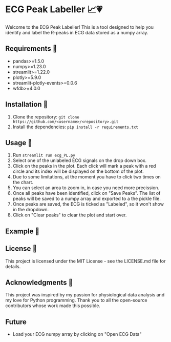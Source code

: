 # ECG Peak Labeller 📈💗

Welcome to the ECG Peak Labeller! This is a tool designed to help you identify and label the R-peaks in ECG data stored as a numpy array.

## Requirements 🧰
- pandas>=1.5.0
- numpy>=1.23.0
- streamlit>=1.22.0
- plotly>=5.9.0
- streamlit-plotly-events>=0.0.6
- wfdb>=4.0.0
  
## Installation 🔧

1. Clone the repository: `git clone https://github.com/<username>/<repository>.git`
2. Install the dependencies: `pip install -r requirements.txt`

## Usage 🚀

1. Run `streamlit run ecg_PL.py`
2. Select one of the unlabeled ECG signals on the drop down box.
3. Click on the peaks in the plot. Each click will mark a peak with a red circle and its index will be displayed on the bottom of the plot.
4. Due to some limitations, at the moment you have to click two times on the chart.
5. You can select an area to zoom in, in case you need more precission.
6. Once all peaks have been identified, click on "Save Peaks". The list of peaks will be saved to a numpy array and exported to a the pickle file.
7. Once peaks are saved, the ECG is ticked as "Labeled", so it won't show in the dropdown.
8. Click on "Clear peaks" to clear the plot and start over.

## Example 🎉

## License 📜

This project is licensed under the MIT License - see the LICENSE.md file for details.

## Acknowledgments 🙏

This project was inspired by my passion for physiological data analysis and my love for Python programming. Thank you to all the open-source contributors whose work made this possible.

## Future
- Load your ECG numpy array by clicking on "Open ECG Data"